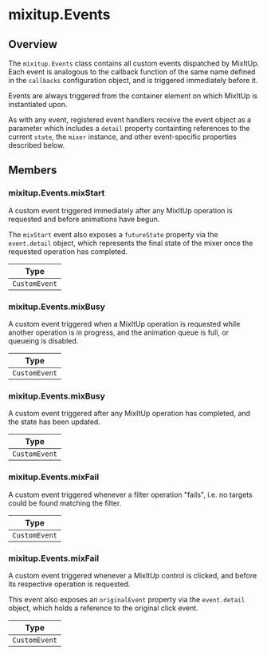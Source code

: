 # mixitup.Events

## Overview

The `mixitup.Events` class contains all custom events dispatched by MixItUp.
Each event is analogous to the callback function of the same name defined in
the `callbacks` configuration object, and is triggered immediately before it.

Events are always triggered from the container element on which MixItUp is instantiated
upon.

As with any event, registered event handlers receive the event object as a parameter
which includes a `detail` property containting references to the current `state`,
the `mixer` instance, and other event-specific properties described below.

## Members

### <a id="mixitup.Events.mixStart">mixitup.Events.mixStart</a>



A custom event triggered immediately after any MixItUp operation is requested
and before animations have begun.

The `mixStart` event also exposes a `futureState` property via the
`event.detail` object, which represents the final state of the mixer once
the requested operation has completed.


|Type
|---
|`CustomEvent`

### <a id="mixitup.Events.mixBusy">mixitup.Events.mixBusy</a>



A custom event triggered when a MixItUp operation is requested while another
operation is in progress, and the animation queue is full, or queueing
is disabled.


|Type
|---
|`CustomEvent`

### <a id="mixitup.Events.mixBusy">mixitup.Events.mixBusy</a>



A custom event triggered after any MixItUp operation has completed, and the
state has been updated.


|Type
|---
|`CustomEvent`

### <a id="mixitup.Events.mixFail">mixitup.Events.mixFail</a>



A custom event triggered whenever a filter operation "fails", i.e. no targets
could be found matching the filter.


|Type
|---
|`CustomEvent`

### <a id="mixitup.Events.mixFail">mixitup.Events.mixFail</a>



A custom event triggered whenever a MixItUp control is clicked, and before its
respective operation is requested.

This event also exposes an `originalEvent` property via the `event.detail`
object, which holds a reference to the original click event.


|Type
|---
|`CustomEvent`

